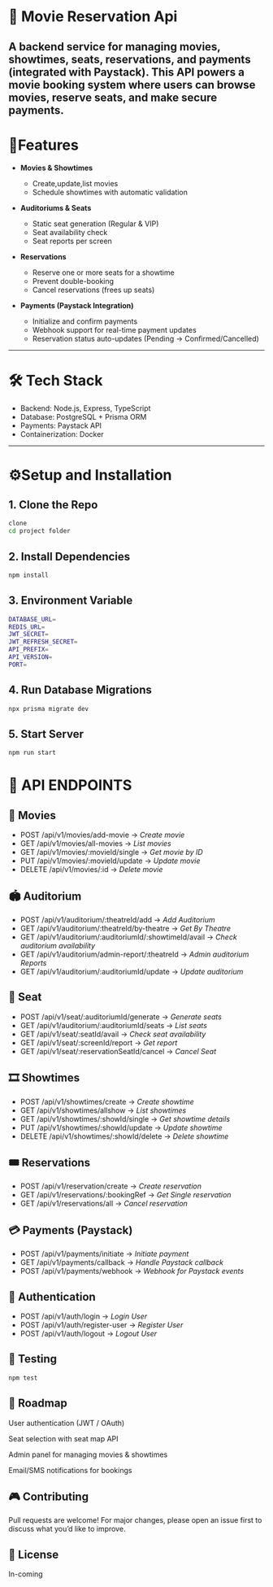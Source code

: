 # 🎥 Movie Reservation Api
A backend service for managing movies, showtimes, seats, reservations, and payments (integrated with Paystack). This API powers a movie booking system where users can browse movies, reserve seats, and make secure payments.
---

# 🚀Features
- **Movies & Showtimes**
    - Create,update,list movies
    - Schedule showtimes with automatic validation

-   **Auditoriums & Seats**
    - Static seat generation (Regular & VIP)
    - Seat availability check
    - Seat reports per screen

-   **Reservations**
    - Reserve one or more seats for a showtime
    - Prevent double-booking
    - Cancel reservations (frees up seats)

-   **Payments (Paystack Integration)**
    - Initialize and confirm payments
    - Webhook support for real-time payment updates
    - Reservation status auto-updates (Pending → Confirmed/Cancelled)
---
# 🛠️ Tech Stack
- Backend: Node.js, Express, TypeScript
- Database: PostgreSQL + Prisma ORM
- Payments: Paystack API
- Containerization: Docker
---

# ⚙️Setup and Installation
## 1. Clone the Repo
```bash
clone 
cd project folder
```
## 2. Install Dependencies
```bash
npm install
```
## 3. Environment Variable
```bash
DATABASE_URL=
REDIS_URL=
JWT_SECRET=
JWT_REFRESH_SECRET=
API_PREFIX=
API_VERSION=
PORT=
```
## 4. Run Database Migrations
```bash
npx prisma migrate dev
```
## 5. Start Server
```bash
npm run start
```
# 📌 API ENDPOINTS

## 🎥 Movies
- POST /api/v1/movies/add-movie → *Create movie*
- GET /api/v1/movies/all-movies → *List movies*
- GET /api/v1/movies/:movieId/single → *Get movie by ID*
- PUT /api/v1/movies/:movieId/update → *Update movie*
- DELETE /api/v1/movies/:id → *Delete movie*

## 🏟️ Auditorium
- POST /api/v1/auditorium/:theatreId/add → *Add Auditorium*
- GET /api/v1/auditorium/:theatreId/by-theatre → *Get By Theatre*
- GET /api/v1/auditorium/:auditoriumId/:showtimeId/avail → *Check auditorium availability*
- GET /api/v1/auditorium/admin-report/:theatreId → *Admin auditorium Reports*
- GET /api/v1/auditorium/:auditoriumId/update → *Update auditorium*

## 💺 Seat
- POST /api/v1/seat/:auditoriumId/generate → *Generate seats*
- GET /api/v1/auditorium/:auditoriumId/seats → *List seats*
- GET /api/v1/seat/:seatId/avail → *Check seat availability*
- GET /api/v1/seat/:screenId/report → *Get report*
- GET /api/v1/seat/:reservationSeatId/cancel  → *Cancel Seat*

## 🎞️ Showtimes
- POST /api/v1/showtimes/create → *Create showtime*
- GET /api/v1/showtimes/allshow → *List showtimes*
- GET /api/v1/showtimes/:showId/single → *Get showtime details*
- PUT /api/v1/showtimes/:showId/update → *Update showtime*
- DELETE /api/v1/showtimes/:showId/delete → *Delete showtime*

## 🎟️ Reservations
- POST /api/v1/reservation/create → *Create reservation*
- GET /api/v1/reservations/:bookingRef → *Get Single reservation*
- GET /api/v1/reservations/all → *Cancel reservation*

## 💳 Payments (Paystack)
- POST /api/v1/payments/initiate → *Initiate payment*
- GET /api/v1/payments/callback → *Handle Paystack callback*
- POST /api/v1/payments/webhook → *Webhook for Paystack events*

## 🔐 Authentication
- POST /api/v1/auth/login → *Login User*
- POST /api/v1/auth/register-user → *Register User*
- POST /api/v1/auth/logout → *Logout User*

## 🧪 Testing
```bash
npm test
```
## 📖 Roadmap
 User authentication (JWT / OAuth)

 Seat selection with seat map API

 Admin panel for managing movies & showtimes

 Email/SMS notifications for bookings

## 🎮 Contributing 
Pull requests are welcome! For major changes, please open an issue first to discuss what you’d like to improve.

## 🪪 License
In-coming